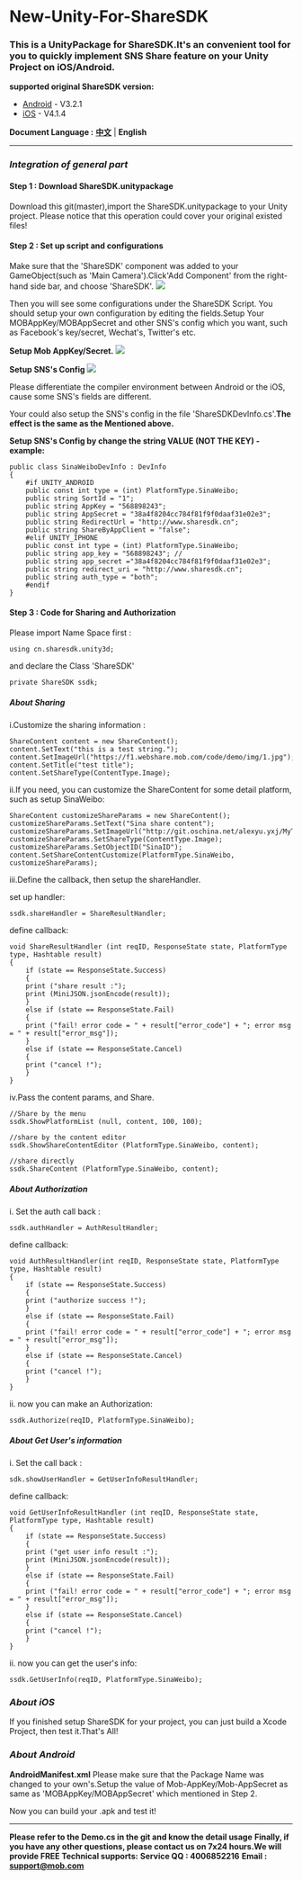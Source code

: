 # New-Unity-For-ShareSDK
### This is a UnityPackage for ShareSDK.It's an convenient tool for you to quickly implement SNS Share feature on your Unity Project on iOS/Android.

**supported original ShareSDK version:**

- [Android](https://github.com/MobClub/ShareSDK-for-Android) - V3.2.1
- [iOS](https://github.com/MobClub/ShareSDK-for-iOS) - V4.1.4

**Document Language :** **[中文](https://github.com/MobClub/New-Unity-For-ShareSDK)** | **English**

- - - - - - - - - - - -

### *Integration of general part*

#### Step 1 : Download ShareSDK.unitypackage
Download this git(master),import the ShareSDK.unitypackage to your Unity project.
Please notice that this operation could cover your original existed files!

#### Step 2 : Set up script and configurations
Make sure that the 'ShareSDK' component was added to your GameObject(such as 'Main Camera').Click'Add Component' from the right-hand side bar, and choose 'ShareSDK'.
![](https://lh3.googleusercontent.com/-rmrjMgkzmGw/W5kKylTphXI/AAAAAAAABwg/9-Dr--MShCgr2T0xVgfQ44brTSqiEAXSgCHMYCw/I/1.png)

Then you will see some configurations under the ShareSDK Script. 
You should setup your own configuration by editing the fields.Setup Your MOBAppKey/MOBAppSecret and other SNS's config which you want, such as Facebook's key/secret, Wechat's, Twitter's etc.

**Setup Mob AppKey/Secret.**
![](https://lh3.googleusercontent.com/-KGH-XMjhjwk/W5kKyETfF_I/AAAAAAAABwY/DkK2Bb8HhqYEINRytORIffBC5t-I9uOWQCHMYCw/I/1.1.png)

**Setup SNS's Config**
![](https://lh3.googleusercontent.com/-ultUnBrwpvQ/W5kKyGs4cKI/AAAAAAAABwc/CbYWZT9rQXcQtyTDCRJUDpuqlN7hwPweQCHMYCw/I/1.2.png)

Please differentiate the compiler environment between  Android or the iOS, cause some SNS's fields are different.

Your could also setup the SNS's config in the file 'ShareSDKDevInfo.cs'.**The effect is the same as the Mentioned above.**

**Setup SNS's Config by change the string VALUE (NOT THE KEY) - example:**
```
public class SinaWeiboDevInfo : DevInfo 
{
    #if UNITY_ANDROID
    public const int type = (int) PlatformType.SinaWeibo;
    public string SortId = "1";
    public string AppKey = "568898243";
    public string AppSecret = "38a4f8204cc784f81f9f0daaf31e02e3";
    public string RedirectUrl = "http://www.sharesdk.cn";
    public string ShareByAppClient = "false";
    #elif UNITY_IPHONE
    public const int type = (int) PlatformType.SinaWeibo;
    public string app_key = "568898243"; //
    public string app_secret ="38a4f8204cc784f81f9f0daaf31e02e3";
    public string redirect_uri = "http://www.sharesdk.cn";
    public string auth_type = "both";
    #endif
}
```

#### Step 3 : Code for Sharing and Authorization
Please import Name Space first :
```
using cn.sharesdk.unity3d;
```
and declare the Class 'ShareSDK'
```
private ShareSDK ssdk;
```

##### About Sharing
i.Customize the sharing information :
```
ShareContent content = new ShareContent();
content.SetText("this is a test string.");
content.SetImageUrl("https://f1.webshare.mob.com/code/demo/img/1.jpg");
content.SetTitle("test title");
content.SetShareType(ContentType.Image);
```
ii.If you need, you can customize the ShareContent for some detail platform, such as setup SinaWeibo:
```
ShareContent customizeShareParams = new ShareContent();
customizeShareParams.SetText("Sina share content");
customizeShareParams.SetImageUrl("http://git.oschina.net/alexyu.yxj/MyTmpFiles/raw/master/kmk_pic_fld/small/107.JPG");
customizeShareParams.SetShareType(ContentType.Image);
customizeShareParams.SetObjectID("SinaID");
content.SetShareContentCustomize(PlatformType.SinaWeibo, customizeShareParams);
```
iii.Define the callback, then setup the shareHandler.

set up handler:
```
ssdk.shareHandler = ShareResultHandler;
```
define callback:
```
void ShareResultHandler (int reqID, ResponseState state, PlatformType type, Hashtable result)
{
    if (state == ResponseState.Success)
    {
    print ("share result :");
    print (MiniJSON.jsonEncode(result));
    }
    else if (state == ResponseState.Fail)
    {
    print ("fail! error code = " + result["error_code"] + "; error msg = " + result["error_msg"]);
    }
    else if (state == ResponseState.Cancel) 
    {
    print ("cancel !");
    }
}
```

iv.Pass the content params, and Share. 

```
//Share by the menu
ssdk.ShowPlatformList (null, content, 100, 100);

//share by the content editor
ssdk.ShowShareContentEditor (PlatformType.SinaWeibo, content);

//share directly
ssdk.ShareContent (PlatformType.SinaWeibo, content);
```

##### About Authorization
i. Set the auth call back :
```
ssdk.authHandler = AuthResultHandler;
```
define callback:
```
void AuthResultHandler(int reqID, ResponseState state, PlatformType type, Hashtable result)
{
    if (state == ResponseState.Success)
    {
    print ("authorize success !");
    }
    else if (state == ResponseState.Fail)
    {
    print ("fail! error code = " + result["error_code"] + "; error msg = " + result["error_msg"]);
    }
    else if (state == ResponseState.Cancel) 
    {
    print ("cancel !");
    }
}
```
ii. now you can make an Authorization:
```
ssdk.Authorize(reqID, PlatformType.SinaWeibo);
```

##### About Get User's information

i. Set the call back :
```
sdk.showUserHandler = GetUserInfoResultHandler;
```
define callback:
```
void GetUserInfoResultHandler (int reqID, ResponseState state, PlatformType type, Hashtable result)
{
    if (state == ResponseState.Success)
    {
    print ("get user info result :");
    print (MiniJSON.jsonEncode(result));
    }
    else if (state == ResponseState.Fail)
    {
    print ("fail! error code = " + result["error_code"] + "; error msg = " + result["error_msg"]);
    }
    else if (state == ResponseState.Cancel) 
    {
    print ("cancel !");
    }
}
```

ii. now you can get the user's info:
```
ssdk.GetUserInfo(reqID, PlatformType.SinaWeibo);
```

### *About iOS*
If you finished setup ShareSDK for your project, you can just build a Xcode Project, then test it.That's All!

### *About Android*

**AndroidManifest.xml**
Please make sure that the Package Name was changed to your own's.Setup the value of Mob-AppKey/Mob-AppSecret as same as 'MOBAppKey/MOBAppSecret' which mentioned in Step 2.

Now you can build your .apk and test it!


-------

**Please refer to the Demo.cs in the git and know the detail usage**
**Finally, if you have any other questions, please contact us on 7x24 hours.We will provide FREE Technical supports:**
**Service QQ : 4006852216** 
**Email : support@mob.com**

